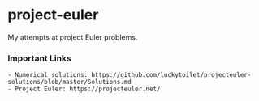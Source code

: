 # project-euler
My attempts at project Euler problems.

### Important Links
    - Numerical solutions: https://github.com/luckytoilet/projecteuler-solutions/blob/master/Solutions.md
    - Project Euler: https://projecteuler.net/

